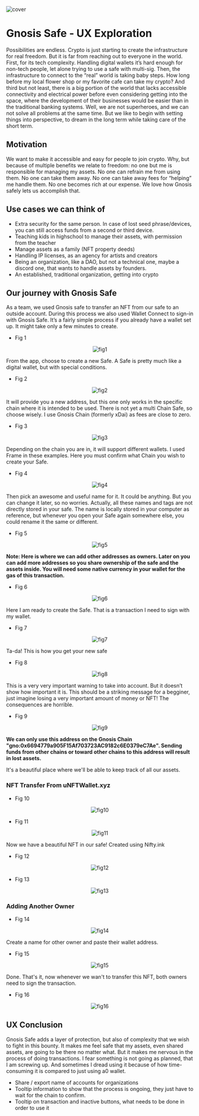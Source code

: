 <img src="https://raw.githubusercontent.com/Frizly/codeless-conducts/main/Gnosis%20Safe%20UX%20Exploration/cover.jpg" alt="cover"> 

# Gnosis Safe - UX Exploration
Possibilities are endless.
Crypto is just starting to create the infrastructure for real freedom. But it is far from reaching out to everyone in the world.
First, for its tech complexity. Handling digital wallets it’s hard enough for non-tech people, let alone trying to use a safe with multi-sig.
Then, the infrastructure to connect to the “real” world is taking baby steps. How long before my local flower shop or my favorite cafe can take my crypto?
And third but not least, there is a big portion of the world that lacks accessible connectivity and electrical power before even considering getting into the space, where the development of their businesses would be easier than in the traditional banking systems.
Well, we are not superheroes, and we can not solve all problems at the same time. But we like to begin with setting things into perspective, to dream in the long term while taking care of the short term.

## Motivation
We want to make it accessible and easy for people to join crypto. Why, but because of multiple benefits we relate to freedom: no one but me is responsible for managing my assets. No one can refrain me from using them. No one can take them away. No one can take away fees for “helping” me handle them. No one becomes rich at our expense. We love how Gnosis safely lets us accomplish that.

## Use cases we can think of
-	Extra security for the same person. In case of lost seed phrase/devices, you can still access funds from a second or third device.
-	Teaching kids in highschool to manage their assets, with permission from the teacher
-	Manage assets as a family (NFT property deeds)
-	Handling IP licenses, as an agency for artists and creators
-	Being an organization, like a DAO, but not a technical one, maybe a discord one, that wants to handle assets by founders.
-	An established, traditional organization, getting into crypto

## Our journey with Gnosis Safe
As a team, we used Gnosis safe to transfer an NFT from our safe to an outside account. During this process we also used Wallet Connect to sign-in with Gnosis Safe. 
It’s a fairly simple process if you already have a wallet set up. It might take only a few minutes to create.

+ Fig 1
<p align="center">
<img src="https://raw.githubusercontent.com/Frizly/codeless-conducts/main/Gnosis%20Safe%20UX%20Exploration/1.jpg" alt="fig1"> 
</p>
From the app, choose to create a new Safe. A Safe is pretty much like a digital wallet, but with special conditions. 

+ Fig 2
<p align="center">
<img src="https://raw.githubusercontent.com/Frizly/codeless-conducts/main/Gnosis%20Safe%20UX%20Exploration/2.jpg" alt="fig2"> 
</p>
It will provide you a new address, but this one only works in the specific chain where it is intended to be used. There is not yet a multi Chain Safe, so choose wisely. I use Gnosis Chain (formerly xDai) as fees are close to zero.

+ Fig 3
<p align="center">
<img src="https://raw.githubusercontent.com/Frizly/codeless-conducts/main/Gnosis%20Safe%20UX%20Exploration/3.jpg" alt="fig3"> 
</p>
Depending on the chain you are in, it will support different wallets. I used Frame in these examples. Here you must confirm what Chain you wish to create your Safe.

+ Fig 4
<p align="center">
<img src="https://raw.githubusercontent.com/Frizly/codeless-conducts/main/Gnosis%20Safe%20UX%20Exploration/4.jpg" alt="fig4"> 
</p>
Then pick an awesome and useful name for it. It could be anything. But you can change it later, so no worries. Actually, all these names and tags are not directly stored in your safe. The name is locally stored in your computer  as reference, but whenever you open your Safe again somewhere else, you could rename it the same or different.

+ Fig 5
<p align="center">
<img src="https://raw.githubusercontent.com/Frizly/codeless-conducts/main/Gnosis%20Safe%20UX%20Exploration/5.jpg" alt="fig5"> 
</p>

**Note: Here is where we can add other addresses as owners. Later on you can add more addresses so you share ownership of the safe and the assets inside. You will need some native currency in your wallet for the gas of this transaction.**

+ Fig 6
<p align="center">
<img src="https://raw.githubusercontent.com/Frizly/codeless-conducts/main/Gnosis%20Safe%20UX%20Exploration/6.jpg" alt="fig6"> 
</p>
Here I am ready to create the Safe. That is a transaction I need to sign with my wallet.

+ Fig 7
<p align="center">
<img src="https://raw.githubusercontent.com/Frizly/codeless-conducts/main/Gnosis%20Safe%20UX%20Exploration/7.jpg" alt="fig7"> 
</p>
Ta-da! This is how you get your new safe

+ Fig 8
<p align="center">
<img src="https://raw.githubusercontent.com/Frizly/codeless-conducts/main/Gnosis%20Safe%20UX%20Exploration/8.jpg" alt="fig8"> 
</p>
This is a very very important warning to take into account. But it doesn’t show how important it is. This should be a striking message for a begginer, just imagine losing a very important amount of money or NFT! The consequences are horrible.

+ Fig 9
<p align="center">
<img src="https://raw.githubusercontent.com/Frizly/codeless-conducts/main/Gnosis%20Safe%20UX%20Exploration/9.jpg" alt="fig9"> 
</p>

**We can only use this address on the Gnosis Chain "gno:0x6694779a905F15Af703723AC9182c6E0379eC7Ae".
Sending funds from other chains or toward other chains to this address will result in lost assets.**

It's a beautiful place where we'll be able to keep track of all our assets.

### NFT Transfer From uNFTWallet.xyz

+ Fig 10
<p align="center">
<img src="https://raw.githubusercontent.com/Frizly/codeless-conducts/main/Gnosis%20Safe%20UX%20Exploration/10.jpg" alt="fig10"> 
</p>

+ Fig 11

<p align="center">
<img src="https://raw.githubusercontent.com/Frizly/codeless-conducts/main/Gnosis%20Safe%20UX%20Exploration/11.jpg" alt="fig11"> 

Now we have a beautiful NFT in our safe! Created using Nifty.ink

+ Fig 12
<p align="center">
<img src="https://raw.githubusercontent.com/Frizly/codeless-conducts/main/Gnosis%20Safe%20UX%20Exploration/12.jpg" alt="fig12"> 
</p>

+ Fig 13

<p align="center">
<img src="https://raw.githubusercontent.com/Frizly/codeless-conducts/main/Gnosis%20Safe%20UX%20Exploration/13.jpg" alt="fig13"> 
</p>

### Adding Another Owner

+ Fig 14
<p align="center">
<img src="https://raw.githubusercontent.com/Frizly/codeless-conducts/main/Gnosis%20Safe%20UX%20Exploration/14.jpg" alt="fig14"> 
</p>
Create a name for other owner and paste their wallet address.

+ Fig 15
<p align="center">
<img src="https://raw.githubusercontent.com/Frizly/codeless-conducts/main/Gnosis%20Safe%20UX%20Exploration/15.jpg" alt="fig15"> 
</p>
Done. That's it, now whenever we wan't to transfer this NFT, both owners need to sign the transaction.

+ Fig 16
<p align="center">
<img src="https://raw.githubusercontent.com/Frizly/codeless-conducts/main/Gnosis%20Safe%20UX%20Exploration/16.jpg" alt="fig16"> 
</p>

## UX Conclusion
Gnosis Safe adds a layer of protection, but also of complexity that we wish to fight in this bounty.
It makes me feel safe that my assets, even shared assets, are going to be there no matter what.
But it makes me nervous in the process of doing transactions. I fear something is not going as planned, that I am screwing up.
And sometimes I dread using it because of how time-consuming it is compared to just using a0 wallet.

-	Share / export name of accounts for organizations
-	Tooltip information to show that the process is ongoing, they just have to wait for the chain to confirm.
-	Tooltip on transaction and inactive buttons, what needs to be done in order to use it
